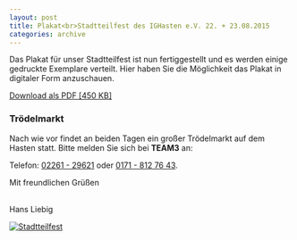 ```yaml
---
layout: post
title: Plakat<br>Stadtteilfest des IGHasten e.V. 22. + 23.08.2015
categories: archive
---
```


<div class="row">
  <div class="col-md-9">
    <p>
      Das Plakat für unser Stadtteilfest ist nun fertiggestellt und es werden einige gedruckte Exemplare verteilt.
      Hier haben Sie die Möglichkeit das Plakat in digitaler Form anzuschauen.
    </p>
    <p>
      <a class="btn btn-default" href="{{ site.baseurl }}/downloads/2015/stadtteilfest.pdf" target="_blank">Download als PDF [450 KB]</a>
    </p>
    <p>
      <h3>Trödelmarkt</h3>
      Nach wie vor findet an beiden Tagen ein großer Trödelmarkt auf dem Hasten statt. Bitte melden Sie sich bei
      <strong>TEAM3</strong> an:
    </p>
    <p>
      Telefon: <a href="tel:02261 - 29621">02261 - 29621</a> oder <a href="tel:0171 - 812 76 43">0171 - 812 76 43</a>.
    </p>
    <p>
      Mit freundlichen Grüßen
    </p>
    <p>
      <br>
      Hans Liebig
    </p>
  </div>

  <div class="col-md-3">
    <a href="{{ site.baseurl }}/downloads/2015/stadtteilfest.pdf" target="_blank">
      <img src="{{ site.baseurl }}/images/2015/stadtteilfest.jpg" alt="Stadtteilfest" />
    </a>
  </div>
</div>
